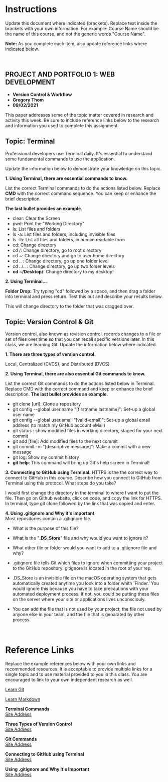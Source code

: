 # Instructions 
Update this document where indicated (brackets). Replace text inside the brackets with your own information. For example: Course Name should be the name of this course, and not the generic words "Course Name".

**Note:** As you complete each item, also update reference links where indicated below. 

<br>

## PROJECT AND PORTFOLIO 1: WEB DEVELOPMENT 

* **Version Control & Workflow**
* **Gregory Thom**
* **09/02/2021**

This paper addresses some of the topic matter covered in research and activity this week. Be sure to include reference links below to the research and information you used to complete this assignment.

## Topic: Terminal
Professional developers use Terminal daily. It's essential to understand some fundamental commands to use the application. 

Update the information below to demonstrate your knowledge on this topic.   

**1. Using Terminal, there are essential commands to know.**

List the correct Terminal commands to do the actions listed below. Replace **CMD** with the correct command sequence. You can keep or enhance the brief description. 

**The last bullet provides an example**.

* clear: Clear the Screen 
* pwd: Print the "Working Directory"
* ls: List files and folders
* ls -a: List files and folders, including invisible files
* ls -lh: List all files and folders, in human readable form
* cd: Change directory
* cd /: Change directory, go to root directory
* cd ~: Change directory and go to user home directory
* cd .. : Change directory, go up one folder level
* cd ../.. : Change directory, go up two folder levels
* **cd ~/Desktop/**: Change directory to my desktop! 


**2. Using Terminal...**

**Folder Drop:** Try typing "cd" followed by a space, and then drag a folder into terminal and press return. Test this out and describe your results below.  

This will change directory to the folder that was dragged over.


## Topic: Version Control & Git
Version control, also known as revision control, records changes to a file or set of files over time so that you can recall specific versions later. In this class, we are learning Git. Update the information below where indicated.  

**1. There are three types of version control.**

Local, Centralized (CVCS), and Distributed (DVCS)



**2. Using Terminal, there are also essential Git commands to know.**

List the correct Git commands to do the actions listed below in Terminal. Replace CMD with the correct command and keep or enhance the brief description. **The last bullet provides an example**. 

* git clone [url]: Clone a repository
* git config --global user.name "[firstname lastname]": Set-up a global user name
* git config --global user.email "[valid-email]": Set-up a global email address (to match my GitHub account eMail)
* git status : show modified files in working directory, staged for your next commit
* git add [file]: Add modified files to the next commit
* git commit -m "[descriptive message]": Make a commit with a new message
* git log: Show my commit history
* **git help**: This command will bring up Git's help screen in Terminal!
    



**3. Connecting to GitHub using Terminal.**
HTTPS is the the correct way to connect to GitHub in this course. Describe how you connect to GitHub from Terminal using this protocol. What steps do you take? 

I would first change the directory in the terminal to where I want to put the file. Then go on Github website, click on code, and copy the link for HTTPS. In terminal, type git clone followed by the link that was copied and enter.



**4. Using .gitignore and Why it's Important**  
Most repositories contain a .gitignore file. 

* What is the purpose of this file?  
* What is the "**.DS_Store**" file and why would you want to ignore it?
* What other file or folder would you want to add to a .gitignore file and why? 


* .gitignore file tells Git which files to ignore when committing your project to the GitHub repository. gitignore is located in the root of your rep.
*  .DS_Store is an invisible file on the macOS operating system that gets automatically created anytime you look into a folder whith 'Finder.' You would ignore this because you have to take precautions with your automated deployment process. If not, you could be putting these files on the server where your site or applications lives unconsciouly.
*  You can add the file that is not used by your project, the file not used by anyone else in your team, and the file that is genarated by other process.




<br>

# Reference Links
Replace the example references below with your own links and recommended resources. It is acceptable to provide multiple links for a single topic and to use material provided to you in this class. You are encouraged to link to your own independent research as well. 

[Learn Git](https://www.codecademy.com/learn/learn-git)

[Learn Markdown](https://www.sitepoint.com/learn-markdown/)


**Terminal Commands**  
[Site Address](https://www.someaddress.com/full/url/)  

**Three Types of Version Control**  
[Site Address](https://www.someaddress.com/full/url/)

**Git Commands**  
[Site Address](https://www.someaddress.com/full/url/)

**Connecting to GitHub using Terminal**  
[Site Address](https://www.someaddress.com/full/url/)

**Using .gitignore and Why it's Important**  
[Site Address](https://www.someaddress.com/full/url/)




